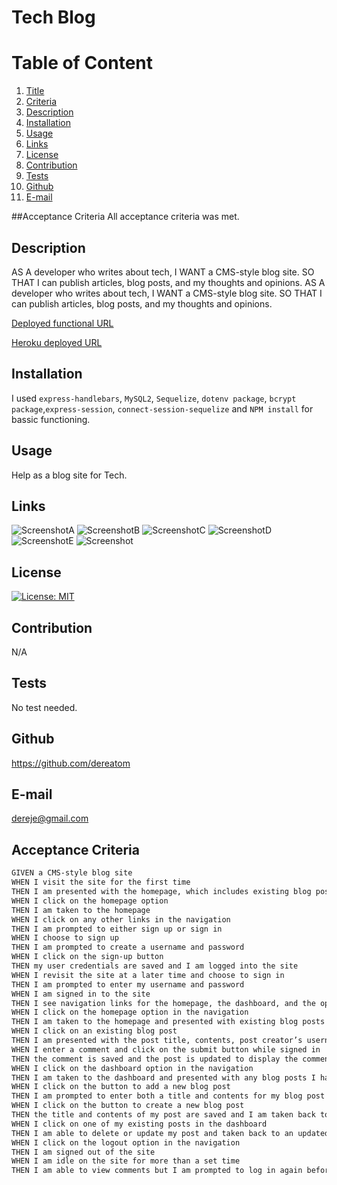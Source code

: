 # Tech Blog
  
  # Table of Content
  1. [Title](#Title)
  2. [Criteria](#Criteria)
  3. [Description](#Description)
  4. [Installation](#Installation)
  5. [Usage](#Usage)
  6. [Links](#Links)
  7. [License](#License)
  8. [Contribution](#Contribution)
  9. [Tests](#Tests)
  10. [Github](#Github)
  11. [E-mail](#Email)  
  
  ##Acceptance Criteria
  All acceptance criteria was met.
  ## Description
  AS A developer who writes about tech, I WANT a CMS-style blog site. SO THAT I can publish articles, blog posts, and my thoughts and opinions. AS A developer who writes about tech, I WANT a CMS-style blog site. SO THAT I can publish articles, blog posts, and my thoughts and opinions.                                                                   

  [Deployed functional URL](https://quiet-fortress-06819.herokuapp.com/)

  [Heroku deployed URL](https://dereatom.github.io/Tech-Blog/)
  
  
  ## Installation
  I used `express-handlebars`, `MySQL2`, `Sequelize`, `dotenv package`, `bcrypt package`,`express-session`, `connect-session-sequelize` and `NPM install` for bassic functioning. 
  
  ## Usage
  Help as a blog site for Tech.

  ## Links
  ![ScreenshotA](https://user-images.githubusercontent.com/77940481/120876729-8b63ee80-c580-11eb-9fd7-2ebeab14f4f9.JPG) ![ScreenshotB](https://user-images.githubusercontent.com/77940481/120876730-8d2db200-c580-11eb-8a91-d5e3d388d46f.JPG) ![ScreenshotC](https://user-images.githubusercontent.com/77940481/120876731-8f900c00-c580-11eb-8539-6c09bae0e679.JPG) ![ScreenshotD](https://user-images.githubusercontent.com/77940481/120876733-91f26600-c580-11eb-8bf6-ad25b1b894ef.JPG) ![ScreenshotE](https://user-images.githubusercontent.com/77940481/120876735-93bc2980-c580-11eb-9a0b-5309b7438c93.JPG) ![Screenshot](https://user-images.githubusercontent.com/77940481/120876737-9585ed00-c580-11eb-9af5-7c64e322366c.JPG)
  
  ## License
  [![License: MIT](https://img.shields.io/badge/License-MIT-yellow.svg)](https://opensource.org/licenses/MIT)
  
  ## Contribution
  N/A
  
  ## Tests
  No test needed.
  
  ## Github
  https://github.com/dereatom
  
  ## E-mail
  dereje@gmail.com

  ## Acceptance Criteria

```md
GIVEN a CMS-style blog site
WHEN I visit the site for the first time
THEN I am presented with the homepage, which includes existing blog posts if any have been posted; navigation links for the homepage and the dashboard; and the option to log in
WHEN I click on the homepage option
THEN I am taken to the homepage
WHEN I click on any other links in the navigation
THEN I am prompted to either sign up or sign in
WHEN I choose to sign up
THEN I am prompted to create a username and password
WHEN I click on the sign-up button
THEN my user credentials are saved and I am logged into the site
WHEN I revisit the site at a later time and choose to sign in
THEN I am prompted to enter my username and password
WHEN I am signed in to the site
THEN I see navigation links for the homepage, the dashboard, and the option to log out
WHEN I click on the homepage option in the navigation
THEN I am taken to the homepage and presented with existing blog posts that include the post title and the date created
WHEN I click on an existing blog post
THEN I am presented with the post title, contents, post creator’s username, and date created for that post and have the option to leave a comment
WHEN I enter a comment and click on the submit button while signed in
THEN the comment is saved and the post is updated to display the comment, the comment creator’s username, and the date created
WHEN I click on the dashboard option in the navigation
THEN I am taken to the dashboard and presented with any blog posts I have already created and the option to add a new blog post
WHEN I click on the button to add a new blog post
THEN I am prompted to enter both a title and contents for my blog post
WHEN I click on the button to create a new blog post
THEN the title and contents of my post are saved and I am taken back to an updated dashboard with my new blog post
WHEN I click on one of my existing posts in the dashboard
THEN I am able to delete or update my post and taken back to an updated dashboard
WHEN I click on the logout option in the navigation
THEN I am signed out of the site
WHEN I am idle on the site for more than a set time
THEN I am able to view comments but I am prompted to log in again before I can add, update, or delete comments
```